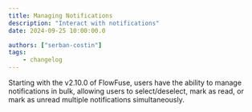 ```yaml
---
title: Managing Notifications
description: "Interact with notifications"
date: 2024-09-25 10:00:00.0

authors: ["serban-costin"]
tags:
    - changelog
---
```


Starting with the v2.10.0 of FlowFuse, users have the ability to manage notifications in bulk, allowing users to select/deselect, mark as read, or mark as unread multiple notifications simultaneously.
